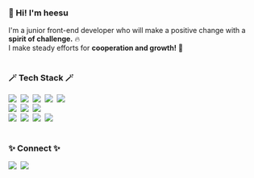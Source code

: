 ### 👋 Hi! I'm heesu 

I'm a junior front-end developer who will make a positive change with a **spirit of challenge.** 🔥 <br>
I make steady efforts for **cooperation and growth!** 🙌
<br>
<br>

### 🪄 Tech Stack 🪄

<img src="https://img.shields.io/badge/HTML5-E34F26?style=flat-square&logo=HTML5&logoColor=white"/>&nbsp;&nbsp;<img src="https://img.shields.io/badge/CSS3-1572B6?style=flat-square&logo=CSS3&logoColor=white"/>&nbsp;&nbsp;<img src="https://img.shields.io/badge/JavaScript-F7DF1E?style=flat-square&logo=JavaScript&logoColor=black"/>&nbsp;&nbsp;<img src="https://img.shields.io/badge/Sass-CC6699?style=flat-square&logo=Sass&logoColor=white"/>&nbsp;&nbsp;<img src="https://img.shields.io/badge/Tailwind CSS-06B6D4?style=flat-square&logo=Tailwind CSS&logoColor=white"/><br>
<img src="https://img.shields.io/badge/Adobe Photoshop-31A8FF?style=flat-square&logo=Adobe Photoshop&logoColor=white"/>&nbsp;&nbsp;<img src="https://img.shields.io/badge/Adobe Illustrator-FF9A00?style=flat-square&logo=Adobe Illustrator&logoColor=white"/>&nbsp;&nbsp;<img src="https://img.shields.io/badge/Figma-F24E1E?style=flat-square&logo=Figma&logoColor=white"/><br>
<img src="https://img.shields.io/badge/Git-F05032?style=flat-square&logo=Git&logoColor=white"/>&nbsp;&nbsp;<img src="https://img.shields.io/badge/GitHub-E1E1E1?style=flat-square&logo=GitHub&logoColor=black"/>&nbsp;&nbsp;<img src="https://img.shields.io/badge/Notion-545454?style=flat-square&logo=Notion&logoColor=white"/>&nbsp;&nbsp;<img src="https://img.shields.io/badge/Visual Studio Code-007ACC?style=flat-square&logo=Visual Studio Code&logoColor=white"/>
<br>
<br>
### ✨ Connect ✨
<a href="https://velog.io/@heesu0303" target="_blank"><img src="https://img.shields.io/badge/hee_jjang.velog-20C997?style=flat-square&logo=Velog&logoColor=white"/></a>&nbsp;&nbsp;<img src="https://img.shields.io/badge/jheesu033@gmail.com-EA4335?style=flat-square&logo=Gmail&logoColor=white"/>&nbsp;&nbsp;<a href="https://www.instagram.com/heesu.u/" target="_blank">
